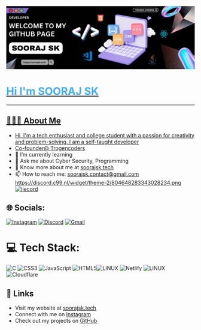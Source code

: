 
 <a href="https://soorajsk.tech" target="_blank">
        <img src="banner.gif" alt="Clickable Image" href="https://soorajsk.tech">
<h1 style="color: #44AEFB;">Hi I'm SOORAJ SK </h1>
<hr>
 
## 👨🏻‍💻 About Me
- Hi, I'm a tech enthusiast and college student with a passion for creativity and problem-solving. I am a self-taught developer
- Co-founder@ [Trogencoders](https://trogencoders.com)
- 🌱 I’m currently learning
- 💬 Ask me about Cyber Security, Programming 
- 📄 Know more about me at [soorajsk.tech](https://soorajsk.tech)
- 📫 How to reach me: [soorajsk.contact@gmail.com](mailto:soorajsk.contact@gmail.com)
https://discord.c99.nl/widget/theme-2/804648283343028234.png
  [![jiecord](https://discord.c99.nl/widget/theme-2/804648283343028234.png)](https://dsc.gg/ajidevserver) <br />

## 🌐 Socials:
[![Instagram](https://img.shields.io/badge/Instagram-%23E4405F.svg?logo=Instagram&logoColor=white)](https://www.instagram.com/soorajsk.tech/) [![Discord](https://img.shields.io/badge/Discord-%235865F2.svg?logo=Discord&logoColor=white)](https://discord.gg/ckzMreUwST) [![Gmail](https://img.shields.io/badge/Gmail-D14836.svg?logo=gmail&logoColor=white)](mailto:soorajsk.contact@gmail.com)

# 💻 Tech Stack:
![C](https://img.shields.io/badge/c-%2300599C.svg?style=for-the-badge&logo=c&logoColor=white) ![CSS3](https://img.shields.io/badge/css3-%231572B6.svg?style=for-the-badge&logo=css3&logoColor=white) ![JavaScript](https://img.shields.io/badge/javascript-%23323330.svg?style=for-the-badge&logo=javascript&logoColor=%23F7DF1E) ![HTML5](https://img.shields.io/badge/html5-%23E34F26.svg?style=for-the-badge&logo=html5&logoColor=white)![LINUX](https://img.shields.io/badge/Linux-FCC624?style=for-the-badge&logo=linux&logoColor=black)
![Netlify](https://img.shields.io/badge/netlify-%23000000.svg?style=for-the-badge&logo=netlify&logoColor=#00C7B7) ![LINUX](https://img.shields.io/badge/Linux-FCC624?style=for-the-badge&logo=linux&logoColor=black) ![Cloudflare](https://img.shields.io/badge/Cloudflare-F38020?style=for-the-badge&logo=Cloudflare&logoColor=white)


## 🔗 Links
- Visit my website at [soorajsk.tech](https://soorajsk.tech)
- Connect with me on [Instagram](https://www.instagram.com/soorajsk.tech/)
- Check out my projects on [GitHub](https://github.com/soorajtech)
  
